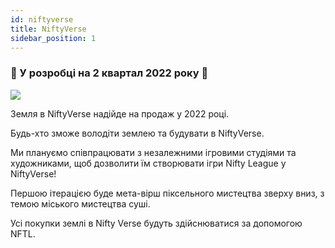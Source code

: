 ```yaml
---
id: niftyverse
title: NiftyVerse
sidebar_position: 1
---
```


### 🚧 У розробці на 2 квартал 2022 року 🚧

![](/img/niftyverse-snarfy.gif)

Земля в NiftyVerse надійде на продаж у 2022 році.

Будь-хто зможе володіти землею та будувати в NiftyVerse.

Ми плануємо співпрацювати з незалежними ігровими студіями та художниками, щоб дозволити їм створювати ігри Nifty League у NiftyVerse!

Першою ітерацією буде мета-вірш піксельного мистецтва зверху вниз, з темою міського мистецтва суші.

Усі покупки землі в Nifty Verse будуть здійснюватися за допомогою NFTL.
